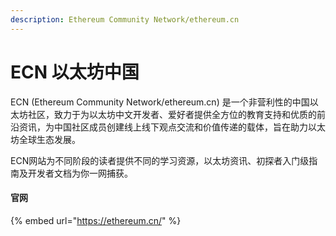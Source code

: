 ```yaml
---
description: Ethereum Community Network/ethereum.cn
---
```


# ECN 以太坊中国

ECN \(Ethereum Community Network/ethereum.cn\) 是一个非营利性的中国以太坊社区，致力于为以太坊中文开发者、爱好者提供全方位的教育支持和优质的前沿资讯，为中国社区成员创建线上线下观点交流和价值传递的载体，旨在助力以太坊全球生态发展。

ECN网站为不同阶段的读者提供不同的学习资源，以太坊资讯、初探者入门级指南及开发者文档为你一网捕获。

#### 官网

{% embed url="https://ethereum.cn/" %}



